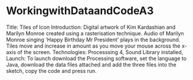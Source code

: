 # WorkingwithDataandCodeA3

Title: Tiles of Icon
Introduction: Digital artwork of Kim Kardashian and Marilyn Monroe created using a rasterisation technique. Audio of Marilyn Monroe singing 'Happy Birthday Mr President' plays in the background. Tiles move and increase in amount as you move your mouse across the x-axis of the screen.
Technologies: Processsing 4, Sound Library installed,  
Launch: To launch download the Processing software, set the language to Java, download the data files attached and add the three files into the sketch, copy the code and press run.
